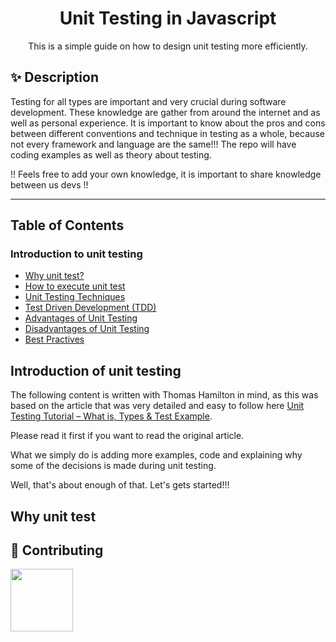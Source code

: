 <h1 align="center">Unit Testing in Javascript</h1>
<div align="center">
This is a simple guide on how to design unit testing more efficiently.

</div>

## ✨ Description
Testing for all types are important and very crucial during software development.
These knowledge are gather from around the internet and as well as personal experience.
It is important to know about the pros and cons between different conventions and technique in testing as a whole, because not every framework and language are the same!!!
The repo will have coding examples as well as theory about testing. 

!! Feels free to add your own knowledge, it is important to share knowledge between us devs !!

---

## Table of Contents

### Introduction to unit testing
- [Why unit test?](#why-unit-test)
- [How to execute unit test](#how-to-execute-unit-test)
- [Unit Testing Techniques](#unit-testing-techniques)
- [Test Driven Development (TDD)](#test-driven-development)
- [Advantages of Unit Testing](#advantages-of-unit-testing)
- [Disadvantages of Unit Testing](#disadvantages-of-unit-testing)
- [Best Practives](#best-practices)

## Introduction of unit testing
The following content is written with Thomas Hamilton in mind, as this was based on the article that was very detailed
and easy to follow here [Unit Testing Tutorial – What is, Types & Test Example](https://www.guru99.com/unit-testing-guide.html).

Please read it first if you want to read the original article.

What we simply do is adding more examples, code and explaining why some of the decisions is made during unit testing. 

Well, that's about enough of that. Let's gets started!!!

## Why unit test




## 🤝 Contributing

<td align="center"><a href="https://github.com/funnytam1019"><img src="https://avatars.githubusercontent.com/u/94522642?s=400&v=4" width="100px;" alt=""/><br />
